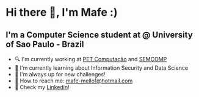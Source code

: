# Hi there 👋, I'm Mafe :)
## I'm a Computer Science student at @ University of Sao Paulo - Brazil


- :mag: I'm currently working at [PET Computação](https://github.com/pet-comp) and [SEMCOMP](https://semcomp.icmc.usp.br/)
- :book: I'm currently learning about Information Security and Data Science
- :round_pushpin: I'm always up for new challenges!
- :email: How to reach me: mafe-mello1@hotmail.com
- :pushpin: Check my [Linkedin](https://www.linkedin.com/in/maria-fernanda-mello-296709187/)!


